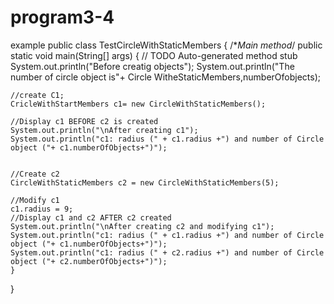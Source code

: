 # program3-4
example
public class TestCircleWithStaticMembers {
/**Main method*/
	public static void main(String[] args) {
		// TODO Auto-generated method stub
    System.out.println("Before creatig objects");
    System.out.println("The number of circle object is"+
    Circle WitheStaticMembers,numberOfobjects);
    
    //create C1;
    CricleWithStartMembers c1= new CircleWithStaticMembers();
    
    //Display c1 BEFORE c2 is created
    System.out.println("\nAfter creating c1");
    System.out.println("c1: radius (" + c1.radius +") and number of Circle object ("+ c1.numberOfObjects+")");
    
    
    //Create c2
    CircleWithStaticMembers c2 = new CircleWithStaticMembers(5);
    
    //Modify c1
    c1.radius = 9;
    //Display c1 and c2 AFTER c2 created
    System.out.println("\nAfter creating c2 and modifying c1");
    System.out.println("c1: radius (" + c1.radius +") and number of Circle object ("+ c1.numberOfObjects+")");
    System.out.println("c1: radius (" + c2.radius +") and number of Circle object ("+ c2.numberOfObjects+")");
	}
}

